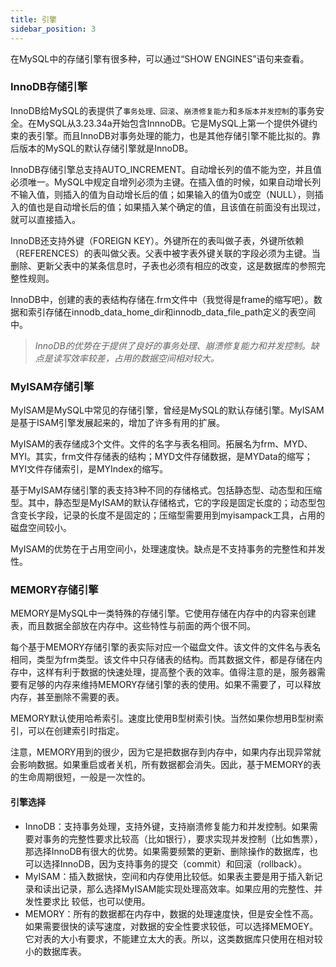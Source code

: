 ```yaml
---
title: 引擎
sidebar_position: 3
---
```



在MySQL中的存储引擎有很多种，可以通过“SHOW ENGINES”语句来查看。


### InnoDB存储引擎

InnoDB给MySQL的表提供了`事务处理、回滚`、`崩溃修复能力`和`多版本并发控制`的事务安全。在MySQL从3.23.34a开始包含InnnoDB。它是MySQL上第一个提供外键约束的表引擎。而且InnoDB对事务处理的能力，也是其他存储引擎不能比拟的。靠后版本的MySQL的默认存储引擎就是InnoDB。

InnoDB存储引擎总支持AUTO_INCREMENT。自动增长列的值不能为空，并且值必须唯一。MySQL中规定自增列必须为主键。在插入值的时候，如果自动增长列不输入值，则插入的值为自动增长后的值；如果输入的值为0或空（NULL），则插入的值也是自动增长后的值；如果插入某个确定的值，且该值在前面没有出现过，就可以直接插入。

InnoDB还支持外键（FOREIGN KEY）。外键所在的表叫做子表，外键所依赖（REFERENCES）的表叫做父表。父表中被字表外键关联的字段必须为主键。当删除、更新父表中的某条信息时，子表也必须有相应的改变，这是数据库的参照完整性规则。

InnoDB中，创建的表的表结构存储在.frm文件中（我觉得是frame的缩写吧）。数据和索引存储在innodb_data_home_dir和innodb_data_file_path定义的表空间中。

> *InnoDB的优势在于提供了良好的事务处理、崩溃修复能力和并发控制。缺点是读写效率较差，占用的数据空间相对较大。*


### MyISAM存储引擎

MyISAM是MySQL中常见的存储引擎，曾经是MySQL的默认存储引擎。MyISAM是基于ISAM引擎发展起来的，增加了许多有用的扩展。

MyISAM的表存储成3个文件。文件的名字与表名相同。拓展名为frm、MYD、MYI。其实，frm文件存储表的结构；MYD文件存储数据，是MYData的缩写；MYI文件存储索引，是MYIndex的缩写。

基于MyISAM存储引擎的表支持3种不同的存储格式。包括静态型、动态型和压缩型。其中，静态型是MyISAM的默认存储格式，它的字段是固定长度的；动态型包含变长字段，记录的长度不是固定的；压缩型需要用到myisampack工具，占用的磁盘空间较小。

MyISAM的优势在于占用空间小，处理速度快。缺点是不支持事务的完整性和并发性。


### MEMORY存储引擎

MEMORY是MySQL中一类特殊的存储引擎。它使用存储在内存中的内容来创建表，而且数据全部放在内存中。这些特性与前面的两个很不同。

每个基于MEMORY存储引擎的表实际对应一个磁盘文件。该文件的文件名与表名相同，类型为frm类型。该文件中只存储表的结构。而其数据文件，都是存储在内存中，这样有利于数据的快速处理，提高整个表的效率。值得注意的是，服务器需要有足够的内存来维持MEMORY存储引擎的表的使用。如果不需要了，可以释放内存，甚至删除不需要的表。

MEMORY默认使用哈希索引。速度比使用B型树索引快。当然如果你想用B型树索引，可以在创建索引时指定。

注意，MEMORY用到的很少，因为它是把数据存到内存中，如果内存出现异常就会影响数据。如果重启或者关机，所有数据都会消失。因此，基于MEMORY的表的生命周期很短，一般是一次性的。


#### 引擎选择

- InnoDB：支持事务处理，支持外键，支持崩溃修复能力和并发控制。如果需要对事务的完整性要求比较高（比如银行），要求实现并发控制（比如售票），那选择InnoDB有很大的优势。如果需要频繁的更新、删除操作的数据库，也可以选择InnoDB，因为支持事务的提交（commit）和回滚（rollback）。 
- MyISAM：插入数据快，空间和内存使用比较低。如果表主要是用于插入新记录和读出记录，那么选择MyISAM能实现处理高效率。如果应用的完整性、并发性要求比 较低，也可以使用。
- MEMORY：所有的数据都在内存中，数据的处理速度快，但是安全性不高。如果需要很快的读写速度，对数据的安全性要求较低，可以选择MEMOEY。它对表的大小有要求，不能建立太大的表。所以，这类数据库只使用在相对较小的数据库表。

